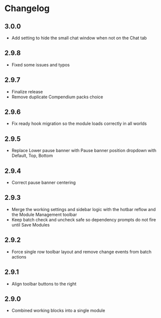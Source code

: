# Changelog

## 3.0.0
* Add setting to hide the small chat window when not on the Chat tab

## 2.9.8
* Fixed some issues and typos
  
## 2.9.7
* Finalize release
* Remove duplicate Compendium packs choice

## 2.9.6
* Fix ready hook migration so the module loads correctly in all worlds

## 2.9.5
* Replace Lower pause banner with Pause banner position dropdown with Default, Top, Bottom

## 2.9.4
* Correct pause banner centering

## 2.9.3
* Merge the working settings and sidebar logic with the hotbar reflow and the Module Management toolbar
* Keep batch check and uncheck safe so dependency prompts do not fire until Save Modules

## 2.9.2
* Force single row toolbar layout and remove change events from batch actions

## 2.9.1
* Align toolbar buttons to the right

## 2.9.0
* Combined working blocks into a single module